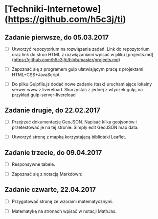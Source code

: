 # [Techniki-Internetowe] (https://github.com/h5c3j/ti)

## Zadanie pierwsze, do 05.03.2017

+ [ ] Utworzyć repozytorium na rozwiązania zadań. Link do repozytorium oraz link do stron HTML z rozwiązaniami wpisać w pliku [projects.md] (https://github.com/h5c3j/ti/blob/master/projects.md)

+ [ ] Zapoznać się z programem gulp ułatwiającym pracę z projektami HTML+CSS+JavaScript.

+ [ ] Do pliku Gulpfile.js dodać nowe zadanie (task) uruchamiające lokalny serwer www z livereload. Skorzystać z jednej z wtyczek gulp, na przykład gulp-server-livereload


## Zadanie drugie, do 22.02.2017

+ [ ] Przejrzeć dokumentację GeoJSON. Napisać kilka geojsonów i przetestować je na tej stronie: Simply edit GeoJSON map data.

+ [ ] Utworzyć stronę z mapką korzystającą biblioteki Leaflet.

## Zadanie trzecie, do 09.04.2017
 
+ [ ] Responsywne tabele.

+ [ ] Zapoznać się z notacją Markdown:

## Zadanie czwarte, 22.04.2017

+ [ ] Przygotować stronę ze wzorami matematycznymi.

+ [ ] Matematykę na stronach wpisać w notacji MathJax.

